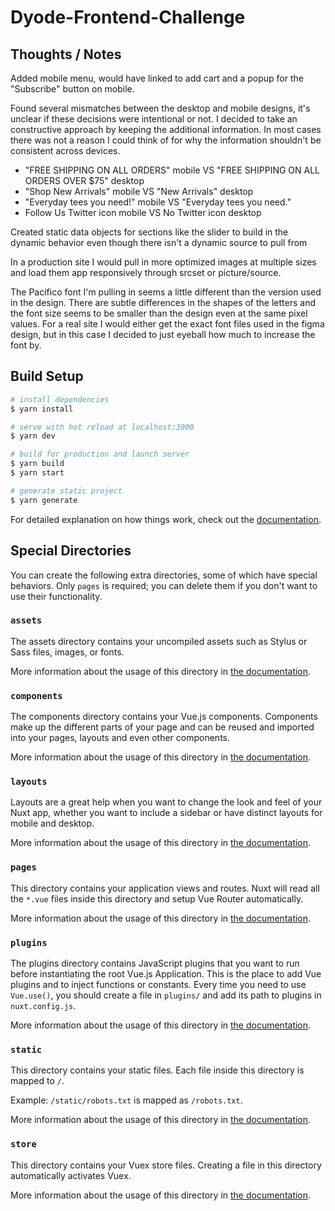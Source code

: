 # Dyode-Frontend-Challenge

## Thoughts / Notes

Added mobile menu, would have linked to add cart and a popup for the "Subscribe"
button on mobile.


Found several mismatches between the desktop and mobile designs, it's unclear
if these decisions were intentional or not. I decided to take an constructive 
approach by keeping the additional information. In most cases there was not a 
reason I could think of for why the information shouldn't be consistent across
devices. 

- "FREE SHIPPING ON ALL ORDERS" mobile VS  "FREE SHIPPING ON ALL ORDERS OVER $75" desktop
- "Shop New Arrivals" mobile VS "New Arrivals" desktop 
- "Everyday tees you need!" mobile VS "Everyday tees you need."
- Follow Us Twitter icon mobile VS No Twitter icon desktop 


Created static data objects for sections like the slider to build in the dynamic
behavior even though there isn't a dynamic source to pull from


In a production site I would pull in more optimized images at multiple sizes and load them app
responsively through srcset or picture/source. 


The Pacifico font I'm pulling in seems a little different than the version used 
in the design. There are subtle differences in the shapes of the letters and the
font size seems to be smaller than the design even at the same pixel values. 
For a real site I would either get the exact font files used in the figma design, 
but in this case I decided to just eyeball how much to increase the font by.



## Build Setup

```bash
# install dependencies
$ yarn install

# serve with hot reload at localhost:3000
$ yarn dev

# build for production and launch server
$ yarn build
$ yarn start

# generate static project
$ yarn generate
```

For detailed explanation on how things work, check out the [documentation](https://nuxtjs.org).

## Special Directories

You can create the following extra directories, some of which have special behaviors. Only `pages` is required; you can delete them if you don't want to use their functionality.

### `assets`

The assets directory contains your uncompiled assets such as Stylus or Sass files, images, or fonts.

More information about the usage of this directory in [the documentation](https://nuxtjs.org/docs/2.x/directory-structure/assets).

### `components`

The components directory contains your Vue.js components. Components make up the different parts of your page and can be reused and imported into your pages, layouts and even other components.

More information about the usage of this directory in [the documentation](https://nuxtjs.org/docs/2.x/directory-structure/components).

### `layouts`

Layouts are a great help when you want to change the look and feel of your Nuxt app, whether you want to include a sidebar or have distinct layouts for mobile and desktop.

More information about the usage of this directory in [the documentation](https://nuxtjs.org/docs/2.x/directory-structure/layouts).


### `pages`

This directory contains your application views and routes. Nuxt will read all the `*.vue` files inside this directory and setup Vue Router automatically.

More information about the usage of this directory in [the documentation](https://nuxtjs.org/docs/2.x/get-started/routing).

### `plugins`

The plugins directory contains JavaScript plugins that you want to run before instantiating the root Vue.js Application. This is the place to add Vue plugins and to inject functions or constants. Every time you need to use `Vue.use()`, you should create a file in `plugins/` and add its path to plugins in `nuxt.config.js`.

More information about the usage of this directory in [the documentation](https://nuxtjs.org/docs/2.x/directory-structure/plugins).

### `static`

This directory contains your static files. Each file inside this directory is mapped to `/`.

Example: `/static/robots.txt` is mapped as `/robots.txt`.

More information about the usage of this directory in [the documentation](https://nuxtjs.org/docs/2.x/directory-structure/static).

### `store`

This directory contains your Vuex store files. Creating a file in this directory automatically activates Vuex.

More information about the usage of this directory in [the documentation](https://nuxtjs.org/docs/2.x/directory-structure/store).
